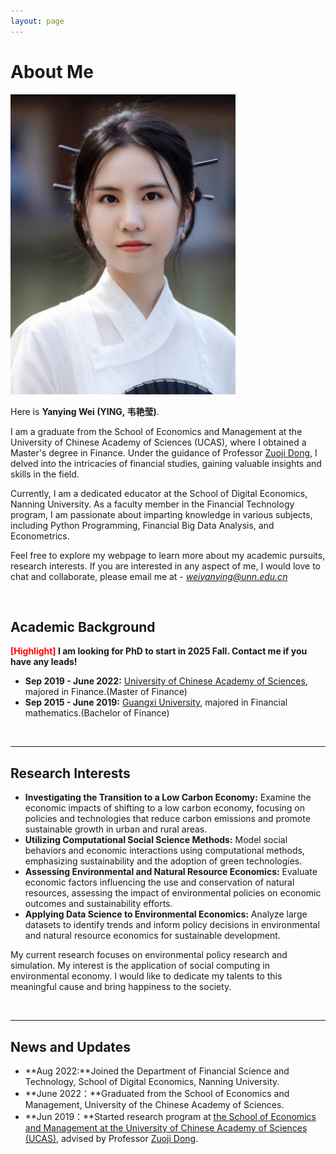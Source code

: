 ```yaml
---
layout: page
---
```


# About Me

<img src="https://github.com/YanyingWei1997/YanyingWei1997.github.io/blob/main/images/yanyingwei2.jpg?raw=true" class="floatpic" width="360" height="480">


Here is **Yanying Wei (YING, 韦艳莹)**.


I am a graduate from the School of Economics and Management at the University of Chinese Academy of Sciences (UCAS), where I obtained a Master's degree in Finance. Under the guidance of Professor [Zuoji Dong](https://people.ucas.edu.cn/~dongzuoji?language=en), I delved into the intricacies of financial studies, gaining valuable insights and skills in the field.

Currently, I am a dedicated educator at the School of Digital Economics, Nanning University. As a faculty member in the Financial Technology program, I am passionate about imparting knowledge in various subjects, including Python Programming, Financial Big Data Analysis, and Econometrics. 


Feel free to explore my webpage to learn more about my academic pursuits, research interests. If you are interested in any aspect of me, I would love to chat and collaborate, please email me at - *weiyanying@unn.edu.cn*

<br>

## Academic Background

**<font color='red'>[Highlight]</font> I am looking for PhD to start in 2025 Fall. Contact me if you have any leads!**

- **Sep 2019 - June 2022:** [University of Chinese Academy of Sciences](https://english.cas.cn/), majored in Finance.(Master of Finance)
- **Sep 2015 - June 2019:** [Guangxi University](https://english.gxu.edu.cn/), majored in Financial mathematics.(Bachelor of Finance)


<br>

---

## Research Interests

- **Investigating the Transition to a Low Carbon Economy:** Examine the economic impacts of shifting to a low carbon economy, focusing on policies and technologies that reduce carbon emissions and promote sustainable growth in urban and rural areas.
- **Utilizing Computational Social Science Methods:** Model social behaviors and economic interactions using computational methods, emphasizing sustainability and the adoption of green technologies.
- **Assessing Environmental and Natural Resource Economics:** Evaluate economic factors influencing the use and conservation of natural resources, assessing the impact of environmental policies on economic outcomes and sustainability efforts.
- **Applying Data Science to Environmental Economics:** Analyze large datasets to identify trends and inform policy decisions in environmental and natural resource economics for sustainable development.

My current research focuses on environmental policy research and simulation. My interest is the application of social computing in environmental economy. I would like to dedicate my talents to this meaningful cause and bring happiness to the society.

<br>

---

## News and Updates

- **Aug 2022:**Joined the Department of Financial Science and Technology, School of Digital Economics, Nanning University.
- **June 2022：**Graduated from the School of Economics and Management, University of the Chinese Academy of Sciences.
- **Jun 2019：**Started research program at [the School of Economics and Management at the University of Chinese Academy of Sciences (UCAS)](https://sem.ucas.edu.cn/en), advised by Professor [Zuoji Dong](https://people.ucas.edu.cn/~dongzuoji?language=en).

<br>

